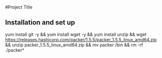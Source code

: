 #Project Title

Installation and set up
----------------------------
yum install git -y && yum install wget -y && yum install unzip &&
wget https://releases.hashicorp.com/packer/1.5.5/packer_1.5.5_linux_amd64.zip && 
unzip packer_1.5.5_linux_amd64.zip && mv packer /bin && rm -rf ./packer*
